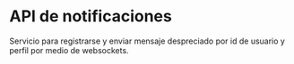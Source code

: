 API de notificaciones
=================

Servicio para registrarse y enviar mensaje despreciado por id de usuario y perfil por medio de websockets.

